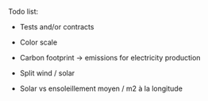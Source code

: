 Todo list:

- Tests and/or contracts
- Color scale

- Carbon footprint -> emissions for electricity production
- Split wind / solar
- Solar vs ensoleillement moyen / m2 à la longitude
